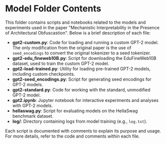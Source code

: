 # Model Folder Contents

This folder contains scripts and notebooks related to the models and experiments used in the paper "Mechanistic Interpretability in the Presence of Architectural Obfuscastion". Below is a brief description of each file:

- **gpt2-custom.py**: Code for loading and running a custom GPT-2 model. The only modification from the original paper is the use of `seed_encodings` to convert the original tokenizer to a seed tokenizer.
- **gpt2-edu_fineweb10B.py**: Script for downloading the EduFineWeb10B dataset, used to train the custom GPT-2 model.
- **gpt2-load-trained.py**: Utility for loading pre-trained GPT-2 models, including custom checkpoints.
- **gpt2-seed_encodings.py**: Script for generating seed encodings for GPT-2 models.
- **gpt2-standard.py**: Code for working with the standard, unmodified GPT-2 model.
- **gpt2.ipynb**: Jupyter notebook for interactive experiments and analyses with GPT-2 models.
- **hellaswag.py**: Script for evaluating models on the HellaSwag benchmark dataset.
- **log/**: Directory containing logs from model training (e.g., `log.txt`).

Each script is documented with comments to explain its purpose and usage. For more details, refer to the code and comments within each file.
